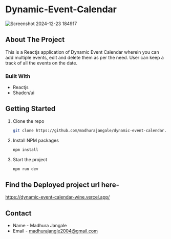 # Dynamic-Event-Calendar



![Screenshot 2024-12-23 184917](https://github.com/user-attachments/assets/564c8709-a426-49bb-ae7a-368e2e8ce83d)

## About The Project

This is a Reactjs application of Dynamic Event Calendar wherein you can add multiple events, edit and delete them as per the need. User can keep a track of all the events on the date.

### Built With

- Reactjs
- Shadcn/ui 

## Getting Started

1. Clone the repo
   ```sh
   git clone https://github.com/madhurajangale/dynamic-event-calendar.git
   ```

2. Install NPM packages
   ```sh
   npm install
   ```

3. Start the project
    ```sh
   npm run dev
   ```


## Find the Deployed project url here-

https://dynamic-event-calendar-wine.vercel.app/

## Contact

- Name - Madhura Jangale
- Email - madhurajangle2004@gmail.com


